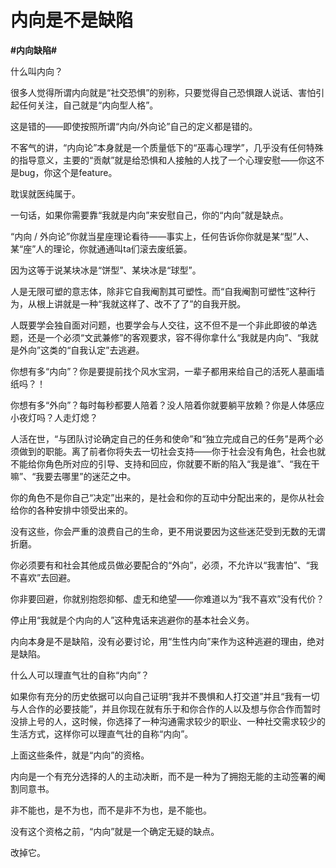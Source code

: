 # 内向是不是缺陷
**#内向缺陷#** 

什么叫内向？

很多人觉得所谓内向就是“社交恐惧”的别称，只要觉得自己恐惧跟人说话、害怕引起任何关注，自己就是“内向型人格”。

这是错的——即使按照所谓“内向/外向论”自己的定义都是错的。

不客气的讲，“内向论”本身就是一个质量低下的“巫毒心理学”，几乎没有任何特殊的指导意义，主要的“贡献”就是给恐惧和人接触的人找了一个心理安慰——你这不是bug，你这个是feature。

耽误就医纯属于。

一句话，如果你需要靠“我就是内向”来安慰自己，你的“内向”就是缺点。

“内向 / 外向论”你就当星座理论看待——事实上，任何告诉你你就是某“型”人、某“座”人的理论，你就通通叫ta们滚去废纸篓。

因为这等于说某块冰是“饼型”、某块冰是“球型”。

人是无限可塑的意志体，除非它自我阉割其可塑性。而“自我阉割可塑性”这种行为，从根上讲就是一种“我就这样了、改不了了”的自我开脱。

人既要学会独自面对问题，也要学会与人交往，这不但不是一个非此即彼的单选题，还是一个必须“文武兼修”的客观要求，容不得你拿什么“我就是内向”、“我就是外向”这类的“自我认定”去逃避。

你想有多“内向”？你是要提前找个风水宝洞，一辈子都用来给自己的活死人墓画墙纸吗？！

你想有多“外向”？每时每秒都要人陪着？没人陪着你就要躺平放赖？你是人体感应小夜灯吗？人走灯熄？

人活在世，“与团队讨论确定自己的任务和使命”和“独立完成自己的任务”是两个必须做到的职能。离了前者你将失去一切社会支持——你于社会没有角色，社会也就不能给你角色所对应的引导、支持和回应，你就要不断的陷入“我是谁”、“我在干嘛”、“我要去哪里”的迷茫之中。

你的角色不是你自己“决定”出来的，是社会和你的互动中分配出来的，是你从社会给你的各种安排中领受出来的。

没有这些，你会严重的浪费自己的生命，更不用说要因为这些迷茫受到无数的无谓折磨。

你必须要有和社会其他成员做必要配合的“外向”，必须，不允许以“我害怕”、“我不喜欢”去回避。

你非要回避，你就别抱怨抑郁、虚无和绝望——你难道以为“我不喜欢”没有代价？

停止用“我就是个内向的人”这种鬼话来逃避你的基本社会义务。

内向本身是不是缺陷，没有必要讨论，用“生性内向”来作为这种逃避的理由，绝对是缺陷。

什么人可以理直气壮的自称“内向”？

如果你有充分的历史依据可以向自己证明“我并不畏惧和人打交道”并且“我有一切与人合作的必要技能”，并且你现在就有乐于和你合作的人以及想与你合作而暂时没排上号的人，这时候，你选择了一种沟通需求较少的职业、一种社交需求较少的生活方式，这样你可以理直气壮的自称“内向”。

上面这些条件，就是“内向”的资格。

内向是一个有充分选择的人的主动决断，而不是一种为了拥抱无能的主动签署的阉割同意书。

非不能也，是不为也，而不是非不为也，是不能也。

没有这个资格之前，“内向”就是一个确定无疑的缺点。

改掉它。